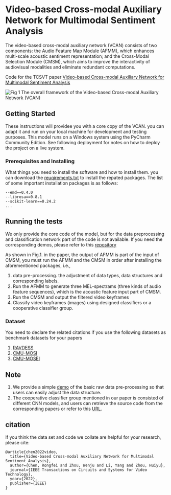 # Video-based Cross-modal Auxiliary Network for Multimodal Sentiment Analysis
The video-based cross-modal auxiliary network (VCAN) consists of two components: the Audio Feature Map Module (AFMM), which enhances multi-scale acoustic sentiment representation; and the Cross-Modal Selection Module (CMSM), which aims to improve the interactivity of audiovisual modalities and eliminate redundant computations.

Code for the TCSVT paper [Video-based Cross-modal Auxiliary Network for Multimodal Sentiment Analysis](https://ieeexplore.ieee.org/document/9852463)

![Fig 1  The overall framework of the Video-based Cross-modal Auxiliary Network (VCAN)](https://user-images.githubusercontent.com/50829408/187387055-3fb21d0b-fcbf-4f5d-b76f-ebfed7aea032.png)

## Getting Started
These instructions will providee you with a core copy of the VCAN. you can adapt it and run on your local machine for development and testing purposes. This model runs on a Windows system using the PyCharm Community Edition. See following deployment for notes on how to deploy the project on a live system.

### Prerequisites and Installing
What things you need to install the software and how to install them. you can download the [reuqirements.txt](https://drive.google.com/file/d/17iI_7iU2VYjPoos_vOjsOtGWZcYNNNvE/view?usp=sharing) to install the repated packages.
The list of some important installation packages is as follows:

```
--emd==0.4.0
--librosa==0.8.1
--scikit-learn==0.24.2
...
```

## Running the tests
We only provide the core code of the model, but for the data preprocessing and classification network part of the code is not available. If you need the corresponding demos, please refer to this [repository](https://github.com/WZMIAOMIAO/deep-learning-for-image-processing)

As shown in Fig.1. in the paper, the output of AFMM is part of the input of CMSM, you must run the AFMM and the CMSM in order after installing the aforementioned packages, i.e.,

1. data pre-processing. the adjustment of data types, data structures and  corresponding labels.
2. Run the AFMM to generate three MEL-spectrams (three kinds of audio feature sequences), which is the acoustic feature input part of CMSM.
3. Run the CMSM and output the filtered video keyframes
4. Classify video keyframes (images) using designed classifiers or a cooperative classifier group.

### Dataset 

You need to declare the related citations if you use the following datasets as benchmark datasets for your papers

1. [RAVDESS](https://zenodo.org/record/1188976#.YFZuJ0j7SL8)
2. [CMU-MOSI](http://multicomp.cs.cmu.edu/resources/cmu-mosi-dataset/)
3. [CMU-MOSEI](http://multicomp.cs.cmu.edu/resources/cmu-mosei-dataset/)

## Note

1. We provide a simple [demo](https://drive.google.com/drive/folders/1NoRldhJbrmzzt7Fnn7rmMT-x42k3ACtY?usp=sharing) of the basic raw data pre-processing so that users can easily adjust the data structure.
2. The cooperative classifier group mentioned in our paper is consisted of different CNN models, and users can retrieve the source code from the corresponding papers or refer to this [URL](https://github.com/WZMIAOMIAO/deep-learning-for-image-processing).

## citation

If you think the data set and code we collate are helpful for your research, please cite:

```
@article{chen2022video,
  title={Video-based Cross-modal Auxiliary Network for Multimodal Sentiment Analysis},
  author={Chen, Rongfei and Zhou, Wenju and Li, Yang and Zhou, Huiyu},
  journal={IEEE Transactions on Circuits and Systems for Video Technology},
  year={2022},
  publisher={IEEE}
}

```
